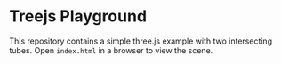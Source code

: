 # Treejs Playground

This repository contains a simple three.js example with two intersecting tubes.
Open `index.html` in a browser to view the scene.
